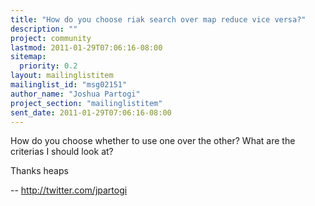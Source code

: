 ```yaml
---
title: "How do you choose riak search over map reduce vice versa?"
description: ""
project: community
lastmod: 2011-01-29T07:06:16-08:00
sitemap:
  priority: 0.2
layout: mailinglistitem
mailinglist_id: "msg02151"
author_name: "Joshua Partogi"
project_section: "mailinglistitem"
sent_date: 2011-01-29T07:06:16-08:00
---
```



How do you choose whether to use one over the other? What are the
criterias I should look at?

Thanks heaps

-- 
http://twitter.com/jpartogi 

